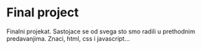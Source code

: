 # Final project
Finalni projekat. Sastojace se od svega sto smo radili u prethodnim predavanjima. Znaci, html, css i javascript...
